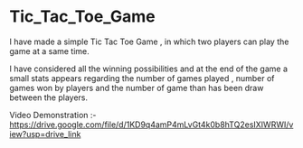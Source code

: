 # Tic_Tac_Toe_Game

I have made a simple Tic Tac Toe Game , in which two players can play the game at a same time.

I have considered all the winning possibilities and at the end of the game a small stats appears regarding the number of games played , number of games won by players and the number of game than has been draw between the players.

Video Demonstration :- https://drive.google.com/file/d/1KD9q4amP4mLvGt4k0b8hTQ2esIXIWRWI/view?usp=drive_link
